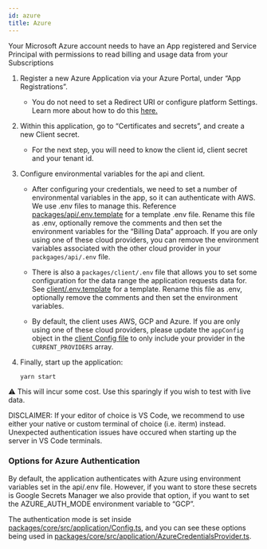 ```yaml
---
id: azure
title: Azure
---
```


Your Microsoft Azure account needs to have an App registered and Service Principal with permissions to read billing and usage data from your Subscriptions

1.  Register a new Azure Application via your Azure Portal, under “App Registrations”.

    - You do not need to set a Redirect URI or configure platform Settings. Learn more about how to do this [here.](https://docs.microsoft.com/en-us/azure/active-directory/develop/quickstart-register-app)

2.  Within this application, go to “Certificates and secrets”, and create a new Client secret.

    - For the next step, you will need to know the client id, client secret and your tenant id.

3.  Configure environmental variables for the api and client.

    - After configuring your credentials, we need to set a number of environmental variables in the app, so it can authenticate with AWS. We use .env files to manage this. Reference [packages/api/.env.template](https://github.com/ThoughtWorks-Cleantech/cloud-carbon-footprint/blob/trunk/packages/api/.env.template) for a template .env file. Rename this file as .env, optionally remove the comments and then set the environment variables for the “Billing Data” approach. If you are only using one of these cloud providers, you can remove the environment variables associated with the other cloud provider in your `packgages/api/.env` file.

    - There is also a `packages/client/.env` file that allows you to set some configuration for the data range the application requests data for. See [client/.env.template](https://github.com/ThoughtWorks-Cleantech/cloud-carbon-footprint/blob/trunk/packages/client/.env.template) for a template. Rename this file as .env, optionally remove the comments and then set the environment variables.

    - By default, the client uses AWS, GCP and Azure. If you are only using one of these cloud providers, please update the `appConfig` object in the [client Config file](https://github.com/ThoughtWorks-Cleantech/cloud-carbon-footprint/blob/trunk/packages/client/src/Config.ts) to only include your provider in the `CURRENT_PROVIDERS` array.

4.  Finally, start up the application:

        yarn start

⚠️ This will incur some cost. Use this sparingly if you wish to test with live data.

DISCLAIMER: If your editor of choice is VS Code, we recommend to use either your native or custom terminal of choice (i.e. iterm) instead. Unexpected authentication issues have occured when starting up the server in VS Code terminals.

### Options for Azure Authentication

By default, the application authenticates with Azure using environment variables set in the api/.env file. However, if you want to store these secrets is Google Secrets Manager we also provide that option, if you want to set the AZURE_AUTH_MODE environment variable to “GCP”.

The authentication mode is set inside [packages/core/src/application/Config.ts](https://github.com/ThoughtWorks-Cleantech/cloud-carbon-footprint/blob/trunk/packages/core/src/application/Config.ts), and you can see these options being used in [packages/core/src/application/AzureCredentialsProvider.ts](https://github.com/ThoughtWorks-Cleantech/cloud-carbon-footprint/blob/trunk/packages/core/src/application/AzureCredentialsProvider.ts).

<!-- © 2020 ThoughtWorks, Inc. All rights reserved. -->
